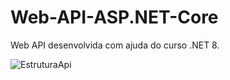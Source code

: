 ﻿# Web-API-ASP.NET-Core

Web API desenvolvida com ajuda do curso .NET 8.

![EstruturaApi](https://github.com/pedroafk/Web-API-ASP.NET-Core/assets/66695236/fbe21852-dc99-4871-b149-7c729d2a5a2f)

